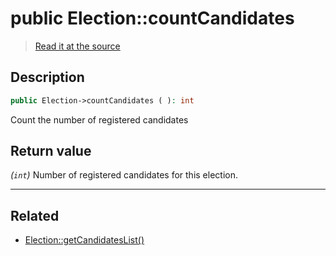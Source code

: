 # public Election::countCandidates

> [Read it at the source](https://github.com/julien-boudry/Condorcet/blob/master/src/ElectionProcess/CandidatesProcess.php#L38)

## Description    

```php
public Election->countCandidates ( ): int
```

Count the number of registered candidates


## Return value   

*(`int`)* Number of registered candidates for this election.


---------------------------------------

## Related

* [Election::getCandidatesList()](/Docs/api-reference/Election%20Class/Election--getCandidatesList().md)    
